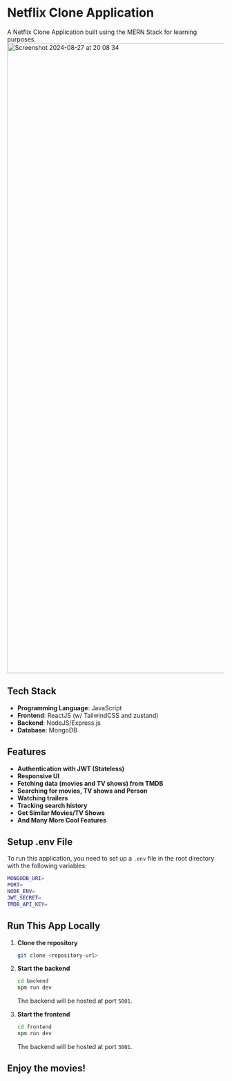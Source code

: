# Netflix Clone Application

A Netflix Clone Application built using the MERN Stack for learning purposes.
<img width="1455" alt="Screenshot 2024-08-27 at 20 08 34" src="https://github.com/user-attachments/assets/c760ede3-89a5-46d4-a13a-b8e5d0f135d5">

## Tech Stack

- **Programming Language**: JavaScript
- **Frontend**: ReactJS (w/ TailwindCSS and zustand)
- **Backend**: NodeJS/Express.js
- **Database**: MongoDB

## Features

- **Authentication with JWT (Stateless)**
- **Responsive UI**
- **Fetching data (movies and TV shows) from TMDB**
- **Searching for movies, TV shows and Person**
- **Watching trailers**
- **Tracking search history**
- **Get Similar Movies/TV Shows**
- **And Many More Cool Features**

## Setup .env File

To run this application, you need to set up a `.env` file in the root directory with the following variables:

```bash
MONGODB_URI=
PORT=
NODE_ENV=
JWT_SECRET=
TMDB_API_KEY=
```

## Run This App Locally

1. **Clone the repository**

   ```bash
   git clone <repository-url>
   ```

2. **Start the backend**

   ```bash
   cd backend
   npm run dev
   ```

   The backend will be hosted at port `5001`.

3. **Start the frontend**

   ```bash
   cd frontend
   npm run dev
   ```

   The backend will be hosted at port `3001`.

## Enjoy the movies!

